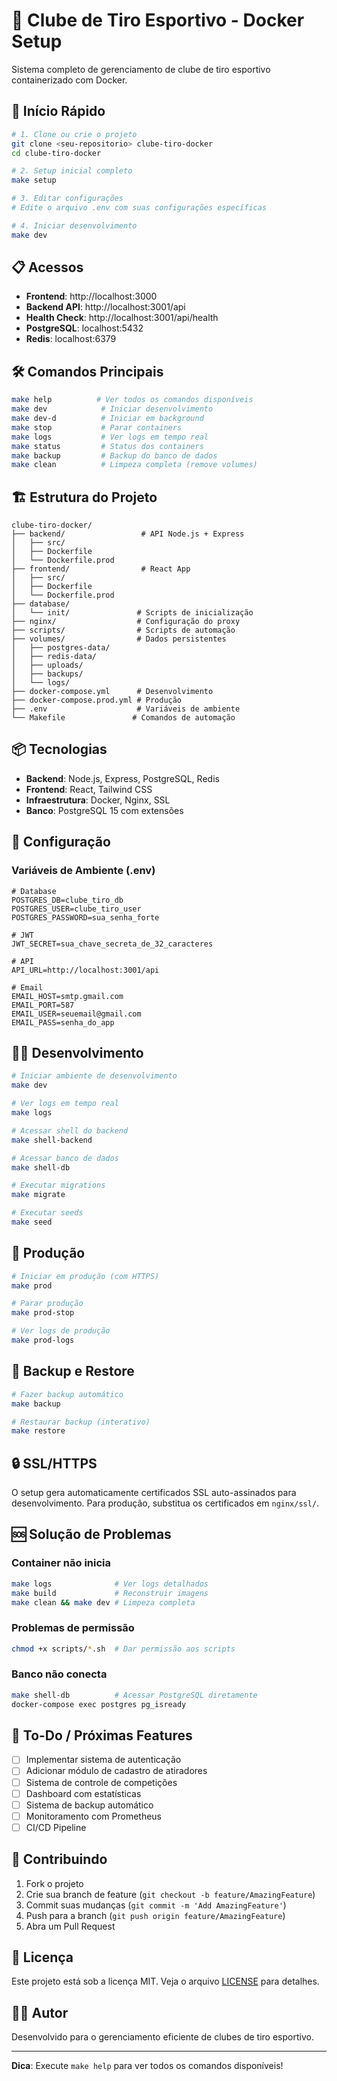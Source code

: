 # 🎯 Clube de Tiro Esportivo - Docker Setup

Sistema completo de gerenciamento de clube de tiro esportivo containerizado com Docker.

## 🚀 Início Rápido

```bash
# 1. Clone ou crie o projeto
git clone <seu-repositorio> clube-tiro-docker
cd clube-tiro-docker

# 2. Setup inicial completo
make setup

# 3. Editar configurações
# Edite o arquivo .env com suas configurações específicas

# 4. Iniciar desenvolvimento
make dev
```

## 📋 Acessos

- **Frontend**: http://localhost:3000
- **Backend API**: http://localhost:3001/api
- **Health Check**: http://localhost:3001/api/health
- **PostgreSQL**: localhost:5432
- **Redis**: localhost:6379

## 🛠️ Comandos Principais

```bash
make help          # Ver todos os comandos disponíveis
make dev            # Iniciar desenvolvimento
make dev-d          # Iniciar em background
make stop           # Parar containers
make logs           # Ver logs em tempo real
make status         # Status dos containers
make backup         # Backup do banco de dados
make clean          # Limpeza completa (remove volumes)
```

## 🏗️ Estrutura do Projeto

```
clube-tiro-docker/
├── backend/                 # API Node.js + Express
│   ├── src/
│   ├── Dockerfile
│   └── Dockerfile.prod
├── frontend/                # React App
│   ├── src/
│   ├── Dockerfile
│   └── Dockerfile.prod
├── database/
│   └── init/               # Scripts de inicialização
├── nginx/                  # Configuração do proxy
├── scripts/                # Scripts de automação
├── volumes/                # Dados persistentes
│   ├── postgres-data/
│   ├── redis-data/
│   ├── uploads/
│   ├── backups/
│   └── logs/
├── docker-compose.yml      # Desenvolvimento
├── docker-compose.prod.yml # Produção
├── .env                    # Variáveis de ambiente
└── Makefile               # Comandos de automação
```

## 📦 Tecnologias

- **Backend**: Node.js, Express, PostgreSQL, Redis
- **Frontend**: React, Tailwind CSS
- **Infraestrutura**: Docker, Nginx, SSL
- **Banco**: PostgreSQL 15 com extensões

## 🔧 Configuração

### Variáveis de Ambiente (.env)
```env
# Database
POSTGRES_DB=clube_tiro_db
POSTGRES_USER=clube_tiro_user
POSTGRES_PASSWORD=sua_senha_forte

# JWT
JWT_SECRET=sua_chave_secreta_de_32_caracteres

# API
API_URL=http://localhost:3001/api

# Email
EMAIL_HOST=smtp.gmail.com
EMAIL_PORT=587
EMAIL_USER=seuemail@gmail.com
EMAIL_PASS=senha_do_app
```

## 🏃‍♂️ Desenvolvimento

```bash
# Iniciar ambiente de desenvolvimento
make dev

# Ver logs em tempo real
make logs

# Acessar shell do backend
make shell-backend

# Acessar banco de dados
make shell-db

# Executar migrations
make migrate

# Executar seeds
make seed
```

## 🚀 Produção

```bash
# Iniciar em produção (com HTTPS)
make prod

# Parar produção
make prod-stop

# Ver logs de produção
make prod-logs
```

## 💾 Backup e Restore

```bash
# Fazer backup automático
make backup

# Restaurar backup (interativo)
make restore
```

## 🔒 SSL/HTTPS

O setup gera automaticamente certificados SSL auto-assinados para desenvolvimento. Para produção, substitua os certificados em `nginx/ssl/`.

## 🆘 Solução de Problemas

### Container não inicia
```bash
make logs              # Ver logs detalhados
make build             # Reconstruir imagens
make clean && make dev # Limpeza completa
```

### Problemas de permissão
```bash
chmod +x scripts/*.sh  # Dar permissão aos scripts
```

### Banco não conecta
```bash
make shell-db          # Acessar PostgreSQL diretamente
docker-compose exec postgres pg_isready
```

## 📝 To-Do / Próximas Features

- [ ] Implementar sistema de autenticação
- [ ] Adicionar módulo de cadastro de atiradores
- [ ] Sistema de controle de competições
- [ ] Dashboard com estatísticas
- [ ] Sistema de backup automático
- [ ] Monitoramento com Prometheus
- [ ] CI/CD Pipeline

## 🤝 Contribuindo

1. Fork o projeto
2. Crie sua branch de feature (`git checkout -b feature/AmazingFeature`)
3. Commit suas mudanças (`git commit -m 'Add AmazingFeature'`)
4. Push para a branch (`git push origin feature/AmazingFeature`)
5. Abra um Pull Request

## 📄 Licença

Este projeto está sob a licença MIT. Veja o arquivo [LICENSE](LICENSE) para detalhes.

## 👨‍💻 Autor

Desenvolvido para o gerenciamento eficiente de clubes de tiro esportivo.

---

**Dica**: Execute `make help` para ver todos os comandos disponíveis!